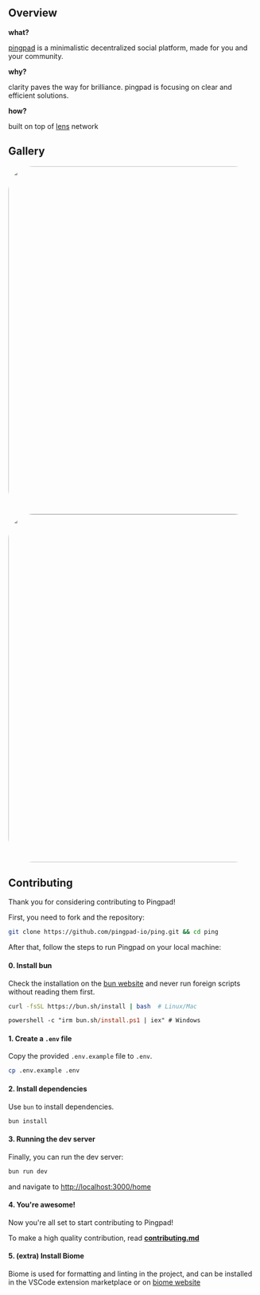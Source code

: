 ## Overview

**what?**

[pingpad](https://pingpad.io) is a minimalistic decentralized social platform, made for you and your community.

**why?**

clarity paves the way for brilliance. pingpad is focusing on clear and efficient solutions.

**how?**

built on top of [lens](https://lens.xyz) network

## Gallery
<img height="auto" width="700" style="border-radius:50px" src="https://github.com/pingpad-io/ping/assets/72769566/29e2ae6a-f89e-45cc-b17a-4d5c6a4dd841" />

<img height="auto" width="700" style="border-radius:50px" src="https://github.com/pingpad-io/ping/assets/72769566/4d6ec827-3e13-4119-aa60-63e0fbaf01cd" />


## Contributing
Thank you for considering contributing to Pingpad!

First, you need to fork and the repository:
```sh
git clone https://github.com/pingpad-io/ping.git && cd ping
```

After that, follow the steps to run Pingpad on your local machine:

#### 0. Install bun 
Check the installation on the [bun website](https://bun.sh/) and never run foreign scripts without reading them first.

```sh
curl -fsSL https://bun.sh/install | bash  # Linux/Mac
```
```ps
powershell -c "irm bun.sh/install.ps1 | iex" # Windows
```


#### 1. Create a `.env` file

Copy the provided `.env.example` file to `.env`.

```sh
cp .env.example .env
```

#### 2. Install dependencies

Use `bun` to install dependencies.

```sh
bun install
```

#### 3. Running the dev server

Finally, you can run the dev server:

```sh
bun run dev
```

and navigate to [http://localhost:3000/home](http://localhost:3000/home)

#### 4. You're awesome!

Now you're all set to start contributing to Pingpad! 

To make a high quality contribution, read **[contributing.md](CONTRIBUTING.md)**

#### 5. (extra) Install Biome

  Biome is used for formatting and linting in the project, and can be installed in the VSCode extension marketplace or on [biome website](https://biomejs.dev/guides/getting-started/)

